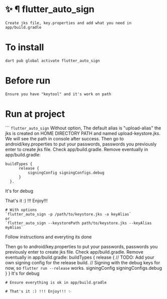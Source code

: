 # ✨ ¶ flutter_auto_sign

```Create jks file, key.properties and add what you need in app/build.gradle```

# To install
`dart pub global activate flutter_auto_sign`

# Before run
```Ensure you have "keytool" and it's work on path```

# Run at project
 ```
 `flutter_auto_sign`
 Without option, The default alias is "upload-alias" the jks is created on HOME DIRECTORY PATH and named upload-keystore.jks. We will see the path in console after 
 success.
 Then go to android/key.properties to put your passwords, passwords you previously enter to create jks file.
 Check app/build.gradle. Remove eventually in app/build.gradle:
  ```
  buildTypes {
        release {
            signingConfig signingConfigs.debug
        }
    }.
 ```
  It's for debug

That's it :) !!! Enjoy!!!
``` 
# With options
`flutter_auto_sign -p /path/to/keystore.jks -a keyAlias`
or
`flutter_auto_sign --keystorePath path/to/keystore.jks --keyAlias myAlias`

```
Follow instructions and everyting its done

Then go to android/key.properties to put your passwords, passwords you previously enter to create jks file.
 Check app/build.gradle. Remove eventually in app/build.gradle:
  buildTypes {
        release {
            // TODO: Add your own signing config for the release build.
            // Signing with the debug keys for now, so `flutter run --release` works.
            signingConfig signingConfigs.debug
        }
    }
  It's for debug
  ```
# Ensure everything is ok in app/build.gradle

# That's it :) !!! Enjoy!!! ✨ 


 
